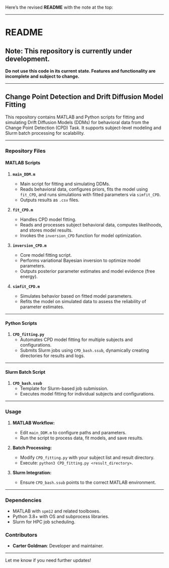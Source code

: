 Here’s the revised **README** with the note at the top:

---

# README

## **Note: This repository is currently under development.**  
**Do not use this code in its current state. Features and functionality are incomplete and subject to change.**

---

## Change Point Detection and Drift Diffusion Model Fitting

This repository contains MATLAB and Python scripts for fitting and simulating Drift Diffusion Models (DDMs) for behavioral data from the Change Point Detection (CPD) Task. It supports subject-level modeling and Slurm batch processing for scalability.

---

### Repository Files

#### MATLAB Scripts
1. **`main_DDM.m`**  
   - Main script for fitting and simulating DDMs.
   - Reads behavioral data, configures priors, fits the model using `fit_CPD`, and runs simulations with fitted parameters via `simfit_CPD`.
   - Outputs results as `.csv` files.

2. **`fit_CPD.m`**  
   - Handles CPD model fitting.
   - Reads and processes subject behavioral data, computes likelihoods, and stores model results.
   - Invokes the `inversion_CPD` function for model optimization.

3. **`inversion_CPD.m`**  
   - Core model fitting script.
   - Performs variational Bayesian inversion to optimize model parameters.
   - Outputs posterior parameter estimates and model evidence (free energy).

4. **`simfit_CPD.m`**  
   - Simulates behavior based on fitted model parameters.
   - Refits the model on simulated data to assess the reliability of parameter estimates.

---

#### Python Scripts
1. **`CPD_fitting.py`**  
   - Automates CPD model fitting for multiple subjects and configurations.
   - Submits Slurm jobs using `CPD_bash.ssub`, dynamically creating directories for results and logs.

---

#### Slurm Batch Script
1. **`CPD_bash.ssub`**  
   - Template for Slurm-based job submission.
   - Executes model fitting for individual subjects and configurations.

---

### Usage
1. **MATLAB Workflow:**
   - Edit `main_DDM.m` to configure paths and parameters.
   - Run the script to process data, fit models, and save results.

2. **Batch Processing:**
   - Modify `CPD_fitting.py` with your subject list and result directory.
   - Execute: `python3 CPD_fitting.py <result_directory>`.

3. **Slurm Integration:**
   - Ensure `CPD_bash.ssub` points to the correct MATLAB environment.

---

### Dependencies
- MATLAB with `spm12` and related toolboxes.
- Python 3.8+ with OS and subprocess libraries.
- Slurm for HPC job scheduling.

### Contributors
- **Carter Goldman**: Developer and maintainer.

--- 

Let me know if you need further updates!
